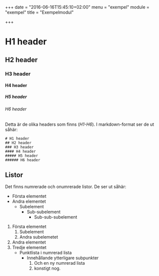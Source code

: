 +++
date = "2016-06-16T15:45:10+02:00"
menu = "exempel"
module = "exempel"
title = "Exempelmodul"

+++

# H1 header
## H2 header
### H3 header
#### H4 header
##### H5 header
###### H6 header

Detta är de olika headers som finns (*H1-H6*). I markdown-format ser de ut såhär:
```text
# H1 header
## H2 header
### H3 header
#### H4 header
##### H5 header
###### H6 header
```

## Listor

Det finns numrerade och onumrerade listor. De ser ut såhär:

- Första elementet
- Andra elementet
  + Subelement
    - Sub-subelement
      * Sub-sub-subelement
      
1. Första elementet
   1. Subelement
   2. Andra subelemetet
2. Andra elementet
3. Tredje elementet
   - Punktlista i numrerad lista
     - Innehållande ytterligare subpunkter
       1. Och en ny numrerad lista
       2. konstigt nog.
